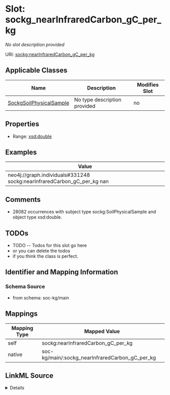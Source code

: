 

# Slot: sockg_nearInfraredCarbon_gC_per_kg


_No slot description provided_





URI: [sockg:nearInfraredCarbon_gC_per_kg](http://www.semanticweb.org/sockg/ontologies/2024/0/soil-carbon-ontology/nearInfraredCarbon_gC_per_kg)



<!-- no inheritance hierarchy -->





## Applicable Classes

| Name | Description | Modifies Slot |
| --- | --- | --- |
| [SockgSoilPhysicalSample](../classes/SockgSoilPhysicalSample.md) | No type description provided |  no  |







## Properties

* Range: [xsd:double](http://www.w3.org/2001/XMLSchema#double)






## Examples

| Value |
| --- |
| neo4j://graph.individuals#331248 sockg:nearInfraredCarbon_gC_per_kg nan |

## Comments

* 28082 occurrences with subject type sockg:SoilPhysicalSample and object type xsd:double.

## TODOs

* TODO -- Todos for this slot go here
* or you can delete the todos
* if you think the class is perfect.

## Identifier and Mapping Information







### Schema Source


* from schema: soc-kg/main




## Mappings

| Mapping Type | Mapped Value |
| ---  | ---  |
| self | sockg:nearInfraredCarbon_gC_per_kg |
| native | soc-kg/main/:sockg_nearInfraredCarbon_gC_per_kg |




## LinkML Source

<details>
```yaml
name: sockg_nearInfraredCarbon_gC_per_kg
description: No slot description provided
todos:
- TODO -- Todos for this slot go here
- or you can delete the todos
- if you think the class is perfect.
comments:
- 28082 occurrences with subject type sockg:SoilPhysicalSample and object type xsd:double.
examples:
- value: neo4j://graph.individuals#331248 sockg:nearInfraredCarbon_gC_per_kg nan
from_schema: soc-kg/main
rank: 1000
slot_uri: sockg:nearInfraredCarbon_gC_per_kg
alias: sockg_nearInfraredCarbon_gC_per_kg
domain_of:
- sockg_SoilPhysicalSample
range: double

```
</details>